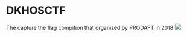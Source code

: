 # DKHOSCTF
The capture the flag compition that organized by PRODAFT in 2018
![](https://raw.githubusercontent.com/ozancetin/CTF-Writeups/master/2018/DKHOS.jpg)
